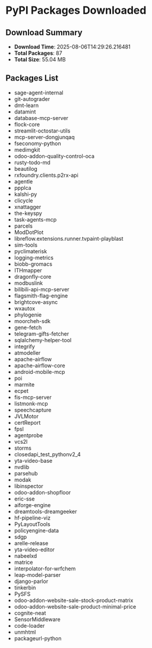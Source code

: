 # PyPI Packages Downloaded

## Download Summary
- **Download Time**: 2025-08-06T14:29:26.216481
- **Total Packages**: 87
- **Total Size**: 55.04 MB

## Packages List
- sage-agent-internal
- git-autograder
- dmt-learn
- datamint
- database-mcp-server
- flock-core
- streamlit-octostar-utils
- mcp-server-dongjunqaq
- fseconomy-python
- medimgkit
- odoo-addon-quality-control-oca
- rusty-todo-md
- beautilog
- rxfoundry.clients.p2rx-api
- agentle
- ppplca
- kalshi-py
- clicycle
- xnattagger
- the-keyspy
- task-agents-mcp
- parcels
- ModDotPlot
- libreflow.extensions.runner.tvpaint-playblast
- sim-tools
- pyclimaterisk
- logging-metrics
- biobb-gromacs
- ITHmapper
- dragonfly-core
- modbuslink
- bilibili-api-mcp-server
- flagsmith-flag-engine
- brightcove-async
- wxautox
- phylogenie
- moorcheh-sdk
- gene-fetch
- telegram-gifts-fetcher
- sqlalchemy-helper-tool
- integrify
- atmodeller
- apache-airflow
- apache-airflow-core
- android-mobile-mcp
- poi
- marmite
- ecpet
- fis-mcp-server
- listmonk-mcp
- speechcapture
- JVLMotor
- certReport
- fpsl
- agentprobe
- vcs2l
- storms
- closedapi_test_pythonv2_4
- yta-video-base
- nvdlib
- parsehub
- modak
- libinspector
- odoo-addon-shopfloor
- eric-sse
- aiforge-engine
- dreamtools-dreamgeeker
- hf-pipeline-viz
- PyLayoutTools
- policyengine-data
- sdgp
- arelle-release
- yta-video-editor
- nabeelxd
- matrice
- interpolator-for-wrfchem
- leap-model-parser
- django-parlor
- tinkerbin
- PySFS
- odoo-addon-website-sale-stock-product-matrix
- odoo-addon-website-sale-product-minimal-price
- cognite-neat
- SensorMiddleware
- code-loader
- unmhtml
- packageurl-python
